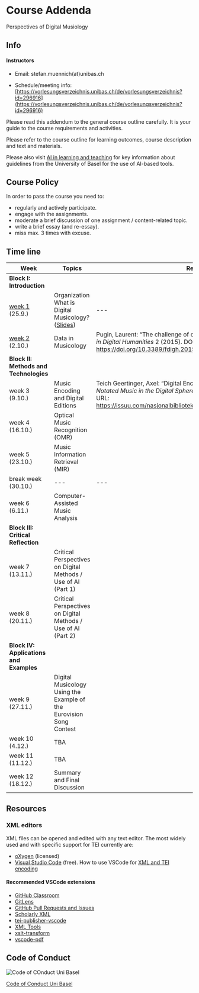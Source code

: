 # Course Addenda


Perspectives of Digital Musiology


## Info


#### Instructors
* Email: stefan.muennich(at)unibas.ch

* Schedule/meeting info: [https://vorlesungsverzeichnis.unibas.ch/de/vorlesungsverzeichnis?id=296916](https://vorlesungsverzeichnis.unibas.ch/de/vorlesungsverzeichnis?id=296916)


Please read this addendum to the general course outline carefully. It is your guide to the course requirements and activities.

Please refer to the course outline for learning outcomes, course description and text and materials. 

Please also visit [AI in learning and teaching](https://www.unibas.ch/en/Studies/Learning-and-Teaching/AI-in-learning-and-teaching.html) for key information about guidelines from the University of Basel for the use of AI-based tools.

## Course Policy

In order to pass the course you need to:


* regularly and actively participate.
* engage with the assignments.
* moderate a brief discussion of one assignment / content-related topic.
* write a brief essay (and re-essay).
* miss max. 3 times with excuse.

## Time line


| Week | Topics | Readings | Assignments |
|---|---|---|---|
| **Block I: Introduction** ||||
| [week 1](./weeks/week-01.md) (25.9.) | Organization <br> What is Digital Musicology? ([Slides](https://docs.google.com/presentation/d/1inI_F-aKecElv-lZWA4FEf9SjsUa8Cf0Gu9lYPZgk0s/edit?usp=sharing)) | --- | [Assignment 1](./assignments/assignment-1.md) |
| [week 2](./weeks/week-02.md) (2.10.) | Data in Musicology |  Pugin, Laurent: “The challenge of data in digital musicology”, in: *Frontiers in Digital Humanities* 2 (2015). DOI: https://doi.org/10.3389/fdigh.2015.00004  | [Assignment 2](./assignments/assignment-2.md) |
| **Block II: Methods and Technologies** ||||
| week 3 (9.10.) | Music Encoding and Digital Editions | Teich Geertinger, Axel: “Digital Encoding of Music Notation with MEI”, in: *Notated Music in the Digital Sphere. Possibilities and Limitations* (2021). URL: https://issuu.com/nasjonalbiblioteket/docs/nota_bene_15_layout_issuu/35 | |
| week 4 (16.10.) | Optical Music Recognition (OMR) | | |
| week 5 (23.10.)| Music Information Retrieval (MIR) | | |
| break week (30.10.) | --- | --- | --- |
| week 6 (6.11.) | Computer-Assisted Music Analysis | | |
| **Block III: Critical Reflection** ||||
| week 7 (13.11.) | Critical Perspectives on Digital Methods / Use of AI (Part 1) | | |
| week 8 (20.11.) | Critical Perspectives on Digital Methods / Use of AI (Part 2) | | |  
| **Block IV: Applications and Examples** ||||
| week 9 (27.11.) | Digital Musicology Using the Example of the Eurovision Song Contest | | |
| week 10 (4.12.) | TBA | | |
| week 11 (11.12.) | TBA | | |
| week 12 (18.12.) | Summary and Final Discussion | | |


## Resources

### XML editors

XML files can be opened and edited with any text editor. The most widely used and with specific support for TEI currently are:
- [oXygen](https://www.oxygenxml.com/) (licensed)
- [Visual Studio Code](https://code.visualstudio.com/) (free). How to use VSCode for [XML and TEI encoding](http://phc.uni.wroc.pl/interreg/w/losada/VSCode.html)

#### Recommended VSCode extensions
 * [GitHub Classroom](https://marketplace.visualstudio.com/items?itemName=GitHub.classroom)
 * [GitLens](https://marketplace.visualstudio.com/items?itemName=eamodio.gitlens)
 * [GitHub Pull Requests and Issues](https://marketplace.visualstudio.com/items?itemName=GitHub.vscode-pull-request-github)
 * [Scholarly XML](https://marketplace.visualstudio.com/items?itemName=raffazizzi.sxml)
 * [tei-publisher-vscode](https://github.com/eeditiones/tei-publisher-vscode)
 * [XML Tools](https://marketplace.visualstudio.com/items?itemName=DotJoshJohnson.xml)
 * [xslt-transform](https://marketplace.visualstudio.com/items?itemName=SvenAGN.xslt-transform)
 * [vscode-pdf](https://marketplace.visualstudio.com/items?itemName=tomoki1207.pdf)
 

## Code of Conduct

![Code of COnduct Uni Basel](./images/CodeOfConductTitelgrafik_1000x500.png)

[Code of Conduct Uni Basel](https://www.unibas.ch/de/Universitaet/Administration-Services/Vizerektorat-People-And-Culture/Persoenliche-Integritaet/Code-of-Conduct.html)
